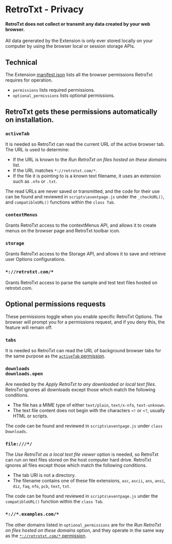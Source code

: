 # RetroTxt - Privacy

#### RetroTxt does not collect or transmit any data created by your web browser.

All data generated by the Extension is only ever stored locally on your computer by using the browser local or session storage APIs.

## Technical

The Extension [manifest.json](../blob/master/manifest.json) lists all the browser permissions RetroTxt requires for operation.

- `permissions` lists required permissions.
- `optional_permissions` lists optional permissions.

## RetroTxt gets these permissions automatically on installation.

<a id="activeTab">

### `activeTab`

It is needed so RetroTxt can read the current URL of the active browser tab. The URL is used to determine:

- If the URL is known to the _Run RetroTxt on files hosted on these domains_ list.
- If the URL matches `*://retrotxt.com/*`.
- If the file it is pointing to is a known text filename, it uses an extension such as `.nfo` or `.txt`.

The read URLs are never saved or transmitted, and the code for their use can be found and reviewed in `scripts\eventpage.js` under the
`_checkURL()`, and `compatibleURL()` functions within the `class Tab`.

### `contextMenus`

Grants RetroTxt access to the contextMenus API, and allows it to create menus on the browser page and RetroTxt toolbar icon.

### `storage`

Grants RetroTxt access to the Storage API, and allows it to save and retrieve user Options configurations.

<a id="retrotxt.com">

### `*://retrotxt.com/*`

Grants RetroTxt access to parse the sample and test text files hosted on retrotxt.com.

## Optional permissions requests

These permissions toggle when you enable specific RetroTxt Options. The browser will prompt you for a permissions request, and if you deny this, the feature will remain off.

### `tabs`

It is needed so RetroTxt can read the URL of background browser tabs for the same purpose as the <a href="#activeTab">`activeTab` permission</a>.

### `downloads`<br>`downloads.open`

Are needed by the _Apply RetroTxt to any downloaded or local text files_. RetroTxt ignores all downloads except those which match the following conditions.

- The file has a MIME type of either `text/plain`, `text/x-nfo`, `text-unknown`.
- The text file content does not begin with the characters `<!` or `<?`, usually HTML or scripts.

The code can be found and reviewed in `scripts\eventpage.js` under `class Downloads`.

### `file:///*/`

The _Use RetroTxt as a local text file viewer_ option is needed, so RetroTxt can run on text files stored on the host computer hard drive. RetroTxt ignores all files except those which match the following conditions.

- The tab URI is not a directory.
- The filename contains one of these file extensions, `asc`, `ascii`, `ans`, `ansi`, `diz`, `faq`, `nfo`, `pcb`, `text`, `txt`.

The code can be found and reviewed in `scripts\eventpage.js` under the `compatibleURL()` function within the `class Tab`.

### `*://*.examples.com/*`

The other domains listed in `optional_permissions` are for the _Run RetroTxt on files hosted on these domains_ option,
and they operate in the same way as the <a href="#retrotxt.com">`*://retrotxt.com/*` permission</a>.
